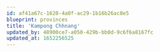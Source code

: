 ```yaml
---
id: af41a67c-1620-4a0f-ac29-1b16b26ac8e5
blueprint: provinces
title: 'Kampong Chhnang'
updated_by: 48900ce7-a050-429b-bb0d-9c6f6a8167fc
updated_at: 1652256525
---
```


